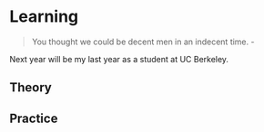 # Learning

> You thought we could be decent men in an indecent time. - 

Next year will be my last year as a student at UC Berkeley.


## Theory


## Practice

<!--stackedit_data:
eyJoaXN0b3J5IjpbMTAxMTEzMTAzNiw5NTY2OTI2MDRdfQ==
-->